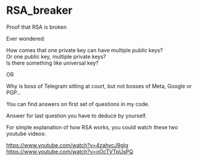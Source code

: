 # RSA_breaker
Proof that RSA is broken<br>

Ever wondered:<br>

How comes that one private key can have multiple public keys?<br>
Or one public key, multiple private keys?<br>
Is there something like universal key?<br>

OR<br>

Why is boss of Telegram sitting at court, but not bosses of Meta, Google or PGP...<br>

You can find answers on first set of questions in my code.<br>

Answer for last question you have to deduce by yourself.<br>

For simple explanation of how RSA works, you could watch these two youtube videos:<br>

https://www.youtube.com/watch?v=4zahvcJ9glg<br>
https://www.youtube.com/watch?v=oOcTVTpUsPQ<br>


